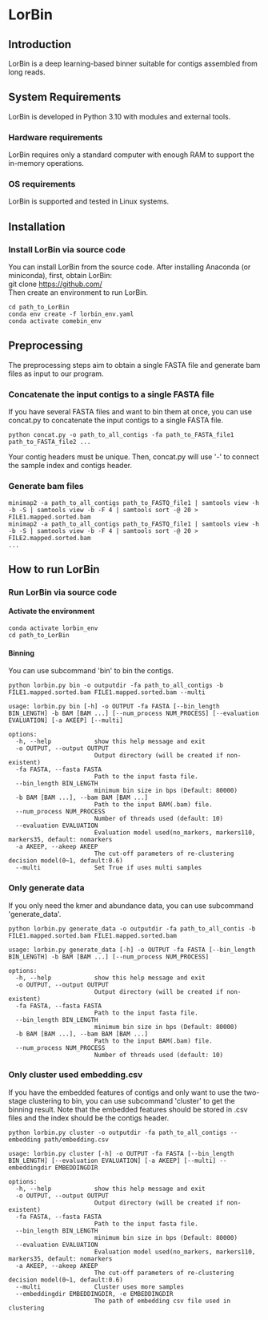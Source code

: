 # LorBin

## Introduction

LorBin is a deep learning-based binner suitable for contigs assembled from long reads.

## System Requirements
LorBin is developed in Python 3.10 with modules and external tools.  
### Hardware requirements
LorBin requires only a standard computer with enough RAM to support the in-memory operations.  
### OS requirements
LorBin is supported and tested in Linux systems.
## Installation
### Install LorBin via source code
You can install LorBin from the source code. After installing Anaconda (or miniconda), first, obtain LorBin:  
git clone https://github.com/  
Then create an environment to run LorBin.  
```
cd path_to_LorBin
conda env create -f lorbin_env.yaml
conda activate comebin_env
```
## Preprocessing
The preprocessing steps aim to obtain a single FASTA file and generate bam files as input to our program.
### Concatenate the input contigs to a single FASTA file
If you have several FASTA files and want to bin them at once, you can use concat.py to concatenate the input contigs to a single FASTA file.
```
python concat.py -o path_to_all_contigs -fa path_to_FASTA_file1 path_to_FASTA_file2 ...
```
Your contig headers must be unique. Then, concat.py will use '-' to connect the sample index and contigs header.
### Generate bam files
```
minimap2 -a path_to_all_contigs path_to_FASTQ_file1 | samtools view -h -b -S | samtools view -b -F 4 | samtools sort -@ 20 > FILE1.mapped.sorted.bam
minimap2 -a path_to_all_contigs path_to_FASTQ_file1 | samtools view -h -b -S | samtools view -b -F 4 | samtools sort -@ 20 > FILE2.mapped.sorted.bam
...
```

## How to run LorBin
### Run LorBin via source code
#### Activate the environment
```
conda activate lorbin_env
cd path_to_LorBin
```
#### Binning
You can use subcommand 'bin' to bin the contigs.
```angular2html
python lorbin.py bin -o outputdir -fa path_to_all_contigs -b FILE1.mapped.sorted.bam FILE1.mapped.sorted.bam --multi
```
```angular2html
usage: lorbin.py bin [-h] -o OUTPUT -fa FASTA [--bin_length BIN_LENGTH] -b BAM [BAM ...] [--num_process NUM_PROCESS] [--evaluation EVALUATION] [-a AKEEP] [--multi]

options:
  -h, --help            show this help message and exit
  -o OUTPUT, --output OUTPUT
                        Output directory (will be created if non-existent)
  -fa FASTA, --fasta FASTA
                        Path to the input fasta file.
  --bin_length BIN_LENGTH
                        minimum bin size in bps (Default: 80000)
  -b BAM [BAM ...], --bam BAM [BAM ...]
                        Path to the input BAM(.bam) file.
  --num_process NUM_PROCESS
                        Number of threads used (default: 10)
  --evaluation EVALUATION
                        Evaluation model used(no_markers, markers110, markers35, default: nomarkers
  -a AKEEP, --akeep AKEEP
                        The cut-off parameters of re-clustering decision model(0~1, default:0.6)
  --multi               Set True if uses multi samples
```
### Only generate data
If you only need the kmer and abundance data, you can use subcommand 'generate_data'.
```angular2html
python lorbin.py generate_data -o outputdir -fa path_to_all_contis -b FILE1.mapped.sorted.bam FILE1.mapped.sorted.bam
```
```angular2html
usage: lorbin.py generate_data [-h] -o OUTPUT -fa FASTA [--bin_length BIN_LENGTH] -b BAM [BAM ...] [--num_process NUM_PROCESS]

options:
  -h, --help            show this help message and exit
  -o OUTPUT, --output OUTPUT
                        Output directory (will be created if non-existent)
  -fa FASTA, --fasta FASTA
                        Path to the input fasta file.
  --bin_length BIN_LENGTH
                        minimum bin size in bps (Default: 80000)
  -b BAM [BAM ...], --bam BAM [BAM ...]
                        Path to the input BAM(.bam) file.
  --num_process NUM_PROCESS
                        Number of threads used (default: 10)
```
### Only cluster used embedding.csv
If you have the embedded features of contigs and only want to use the two-stage clustering to bin, you can use subcommand 'cluster' to get the binning result. Note that the embedded features should be stored in .csv files and the index should be the contigs header.
```angular2html
python lorbin.py cluster -o outputdir -fa path_to_all_contigs --embedding path/embedding.csv
```
```angular2html
usage: lorbin.py cluster [-h] -o OUTPUT -fa FASTA [--bin_length BIN_LENGTH] [--evaluation EVALUATION] [-a AKEEP] [--multi] --embeddingdir EMBEDDINGDIR

options:
  -h, --help            show this help message and exit
  -o OUTPUT, --output OUTPUT
                        Output directory (will be created if non-existent)
  -fa FASTA, --fasta FASTA
                        Path to the input fasta file.
  --bin_length BIN_LENGTH
                        minimum bin size in bps (Default: 80000)
  --evaluation EVALUATION
                        Evaluation model used(no_markers, markers110, markers35, default: nomarkers
  -a AKEEP, --akeep AKEEP
                        The cut-off parameters of re-clustering decision model(0~1, default:0.6)
  --multi               Cluster uses more samples
  --embeddingdir EMBEDDINGDIR, -e EMBEDDINGDIR
                        The path of embedding csv file used in clustering
```